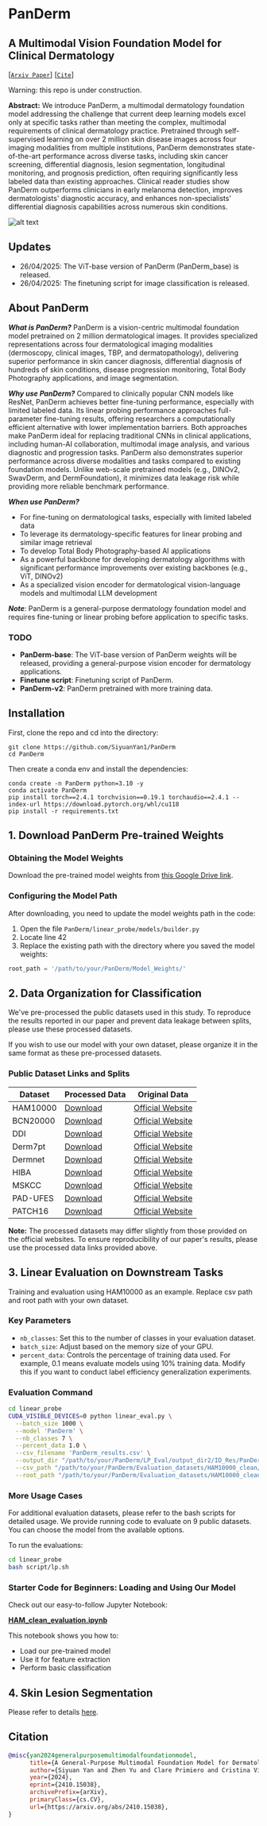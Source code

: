 # PanDerm 

## A Multimodal Vision Foundation Model for Clinical Dermatology
[[`Arxiv Paper`](https://arxiv.org/pdf/2410.15038)]
[[`Cite`](#citation)]

Warning: this repo is under construction.

**Abstract:** We introduce PanDerm, a multimodal dermatology foundation model addressing the challenge that current deep learning models excel only at specific tasks rather than meeting the complex, multimodal requirements of clinical dermatology practice. Pretrained through self-supervised learning on over 2 million skin disease images across four imaging modalities from multiple institutions, PanDerm demonstrates state-of-the-art performance across diverse tasks, including skin cancer screening, differential diagnosis, lesion segmentation, longitudinal monitoring, and prognosis prediction, often requiring significantly less labeled data than existing approaches. Clinical reader studies show PanDerm outperforms clinicians in early melanoma detection, improves dermatologists' diagnostic accuracy, and enhances non-specialists' differential diagnosis capabilities across numerous skin conditions. 

![alt text](overview.png)

## Updates
- 26/04/2025: The ViT-base version of PanDerm (PanDerm_base) is released.
- 26/04/2025: The finetuning script for image classification is released.

## About PanDerm

_**What is PanDerm?**_ PanDerm is a vision-centric multimodal foundation model pretrained on 2 million dermatological images. It provides specialized representations across four dermatological imaging modalities (dermoscopy, clinical images, TBP, and dermatopathology), delivering superior performance in skin cancer diagnosis, differential diagnosis of hundreds of skin conditions, disease progression monitoring, Total Body Photography applications, and image segmentation.

_**Why use PanDerm?**_ Compared to clinically popular CNN models like ResNet, PanDerm achieves better fine-tuning performance, especially with limited labeled data. Its linear probing performance approaches full-parameter fine-tuning results, offering researchers a computationally efficient alternative with lower implementation barriers. Both approaches make PanDerm ideal for replacing traditional CNNs in clinical applications, including human-AI collaboration, multimodal image analysis, and various diagnostic and progression tasks. PanDerm also demonstrates superior performance across diverse modalities and tasks compared to existing foundation models. Unlike web-scale pretrained models (e.g., DINOv2, SwavDerm, and DermFoundation), it minimizes data leakage risk while providing more reliable benchmark performance.

_**When use PanDerm?**_
- For fine-tuning on dermatological tasks, especially with limited labeled data
- To leverage its dermatology-specific features for linear probing and similar image retrieval
- To develop Total Body Photography-based AI applications
- As a powerful backbone for developing dermatology algorithms with significant performance improvements over existing backbones (e.g., ViT, DINOv2)
- As a specialized vision encoder for dermatological vision-language models and multimodal LLM development

_**Note**_: PanDerm is a general-purpose dermatology foundation model and requires fine-tuning or linear probing before application to specific tasks.



### TODO

- **PanDerm-base**: The ViT-base version of PanDerm weights will be released, providing a general-purpose vision encoder for dermatology applications.
- **Finetune script**: Finetuning script of PanDerm.
- **PanDerm-v2**: PanDerm pretrained with more training data.

## Installation
First, clone the repo and cd into the directory:
```shell
git clone https://github.com/SiyuanYan1/PanDerm
cd PanDerm
```
Then create a conda env and install the dependencies:
```shell
conda create -n PanDerm python=3.10 -y
conda activate PanDerm
pip install torch==2.4.1 torchvision==0.19.1 torchaudio==2.4.1 --index-url https://download.pytorch.org/whl/cu118
pip install -r requirements.txt
```

## 1. Download PanDerm Pre-trained Weights

### Obtaining the Model Weights
Download the pre-trained model weights from [this Google Drive link](https://drive.google.com/file/d/1XHKRk2p-dS1PFQE-xRbOM3yx47i3bXmi/view?usp=sharing).

### Configuring the Model Path
After downloading, you need to update the model weights path in the code:

1. Open the file `PanDerm/linear_probe/models/builder.py`
2. Locate line 42
3. Replace the existing path with the directory where you saved the model weights:

```python
root_path = '/path/to/your/PanDerm/Model_Weights/'
```
## 2. Data Organization for Classification

We've pre-processed the public datasets used in this study. To reproduce the results reported in our paper and prevent data leakage between splits, please use these processed datasets.

If you wish to use our model with your own dataset, please organize it in the same format as these pre-processed datasets.

### Public Dataset Links and Splits

| Dataset | Processed Data | Original Data |
|---------|----------------|---------------|
| HAM10000 | [Download](https://drive.google.com/file/d/1D9Q4B50Z5tyj5fd5EE9QWmFrg66vGvfA/view?usp=sharing) | [Official Website](https://challenge.isic-archive.com/data/#2018) |
| BCN20000 | [Download](https://drive.google.com/file/d/1jn1h1jWjd4go7BQ5fFWMRBMtq7poSlfi/view?usp=sharing) | [Official Website](https://figshare.com/articles/journal_contribution/BCN20000_Dermoscopic_Lesions_in_the_Wild/24140028/1) |
| DDI | [Download](https://drive.google.com/file/d/1F5RVqBUIxYcub1OkBm6yHTyV2TkHc65B/view?usp=sharing) | [Official Website](https://ddi-dataset.github.io/index.html) |
| Derm7pt | [Download](https://drive.google.com/file/d/1OYAmqG93eWLdf7dIkulY_fr0ZScvRLRg/view?usp=sharing) | [Official Website](https://derm.cs.sfu.ca/Welcome.html) |
| Dermnet | [Download](https://drive.google.com/file/d/1WrvReon2gA3sF9rqQGqivglG7HLFJ8he/view?usp=sharing) | [Official Website](https://www.kaggle.com/datasets/shubhamgoel27/dermnet) |
| HIBA | [Download](https://drive.google.com/file/d/1Sg0gFhfBaNNoeunF7C0HZgDbp5EDV436/view?usp=sharing) | [Official Website](https://www.isic-archive.com) |
| MSKCC | [Download](https://drive.google.com/file/d/17ma4tREXHAq1ZcBT7lZBhwO-3UHSbDW2/view?usp=sharing) | [Official Website](https://www.isic-archive.com) |
| PAD-UFES | [Download](https://drive.google.com/file/d/1NLv0EH3QENuRxW-_-BSf4KMP9cPjBk9o/view?usp=sharing) | [Official Website](https://www.kaggle.com/datasets/mahdavi1202/skin-cancer) |
| PATCH16 | [Download](https://drive.google.com/file/d/1wDMIfYrQatkeADoneHgjXQrawVMK-TFL/view?usp=sharing) | [Official Website](https://heidata.uni-heidelberg.de/dataset.xhtml?persistentId=doi:10.11588/data/7QCR8S) |

**Note:** The processed datasets may differ slightly from those provided on the official websites. To ensure reproducibility of our paper's results, please use the processed data links provided above.

## 3. Linear Evaluation on Downstream Tasks

Training and evaluation using HAM10000 as an example. Replace csv path and root path with your own dataset.

### Key Parameters

- `nb_classes`: Set this to the number of classes in your evaluation dataset.
- `batch_size`: Adjust based on the memory size of your GPU.
- `percent_data`: Controls the percentage of training data used. For example, 0.1 means evaluate models using 10% training data. Modify this if you want to conduct label efficiency generalization experiments.

### Evaluation Command

```bash
cd linear_probe
CUDA_VISIBLE_DEVICES=0 python linear_eval.py \
  --batch_size 1000 \
  --model 'PanDerm' \
  --nb_classes 7 \
  --percent_data 1.0 \
  --csv_filename 'PanDerm_results.csv' \
  --output_dir "/path/to/your/PanDerm/LP_Eval/output_dir2/ID_Res/PanDerm_res/" \
  --csv_path "/path/to/your/PanDerm/Evaluation_datasets/HAM10000_clean/ISIC2018_splits/HAM_clean.csv" \
  --root_path "/path/to/your/PanDerm/Evaluation_datasets/HAM10000_clean/ISIC2018/"
```
### More Usage Cases

For additional evaluation datasets, please refer to the bash scripts for detailed usage. We provide running code to evaluate on 9 public datasets. You can choose the model from the available options.

To run the evaluations:

```bash
cd linear_probe
bash script/lp.sh
```
### Starter Code for Beginners: Loading and Using Our Model

Check out our easy-to-follow Jupyter Notebook:

[**HAM_clean_evaluation.ipynb**](linear_probe/notebooks/HAM_clean_evaluation.ipynb)

This notebook shows you how to:
- Load our pre-trained model
- Use it for feature extraction
- Perform basic classification

## 4. Skin Lesion Segmentation

Please refer to details [here](Segmentation.md).

## Citation
```bibtex
@misc{yan2024generalpurposemultimodalfoundationmodel,
      title={A General-Purpose Multimodal Foundation Model for Dermatology}, 
      author={Siyuan Yan and Zhen Yu and Clare Primiero and Cristina Vico-Alonso and Zhonghua Wang and Litao Yang and Philipp Tschandl and Ming Hu and Gin Tan and Vincent Tang and Aik Beng Ng and David Powell and Paul Bonnington and Simon See and Monika Janda and Victoria Mar and Harald Kittler and H. Peter Soyer and Zongyuan Ge},
      year={2024},
      eprint={2410.15038},
      archivePrefix={arXiv},
      primaryClass={cs.CV},
      url={https://arxiv.org/abs/2410.15038}, 
}
```
